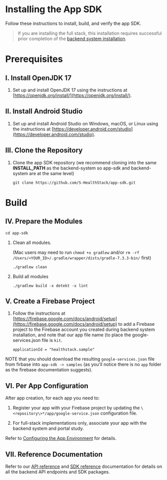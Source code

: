 
# Installing the App SDK

Follow these instructions to install, build, and verify the app SDK.

> If you are installing the full stack, this installation requires successful prior completion of the [backend system installation](install-backend.md).

# Prerequisites

## I. Install OpenJDK 17

1. Set up and install OpenJDK 17 using the instructions at [https://openjdk.org/install/](https://openjdk.org/install/).

## II. Install Android Studio 

1. Set up and install Android Studio on Windows, macOS, or Linux using the instructions at [https://developer.android.com/studio](https://developer.android.com/studio).

## III. Clone the Repository

1. Clone the app SDK repository (we recommend cloning into the same **INSTALL_PATH** as the backend-system so app-sdk and backend-system are at the same level)

   ```
   git clone https://github.com/S-HealthStack/app-sdk.git
   ```

# Build

## IV. Prepare the Modules

```
cd app-sdk
```

1. Clean all modules.

   (Mac users may need to run `chmod +x gradlew` and/or `rm -rf /Users/<YOUR_ID>/.gradle/wrapper/dists/gradle-7.3.3-bin/` first)

   ```
   ./gradlew clean 
   ```

2. Build all modules

   ```
   ./gradlew build -x detekt -x lint                      
   ```

## V. Create a Firebase Project

1. Follow the instructions at [https://firebase.google.com/docs/android/setup](https://firebase.google.com/docs/android/setup) to add a Firebase project to the Firebase account you created during backend system installation, and note that our app file name (to place the google-services.json file is `kit`.

   ```
   applicationId = "healthstack.sample"
   ```

NOTE that you should download the resulting `google-services.json` file from firbase into `app-sdk -> samples` (as you'll notice there is no `app` folder as the firebase documentation suggests).

## VI. Per App Configuration

After app creation, for each app you need to:

1. Register your app with your Firebase project by updating the `\<repository\>*/app/google-service.json` configuration file.



2. For full-stack implementations only, associate your app with the backend system and portal study.

Refer to [Configuring the App Environment](../app-creation/configure-app.md) for details.

## VII. Reference Documentation

Refer to our [API reference](../docs/api-reference/all-endpoints/api-overview.md) and [SDK reference](../docs/sdk-reference/SDK-Documentation.md) documentation for details on all the backend API endpoints and SDK packages.
